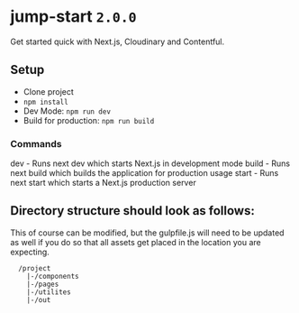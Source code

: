# jump-start `2.0.0`
Get started quick with Next.js, Cloudinary and Contentful.

## Setup
* Clone project
* `npm install`
* Dev Mode: `npm run dev`
* Build for production: `npm run build`

### Commands

dev - Runs next dev which starts Next.js in development mode
build - Runs next build which builds the application for production usage
start - Runs next start which starts a Next.js production server

## Directory structure should look as follows:
This of course can be modified, but the gulpfile.js will need to be updated as well if you do so that all assets get placed in the location you are expecting.

```
  /project
    |-/components
    |-/pages
    |-/utilites
    |-/out
```